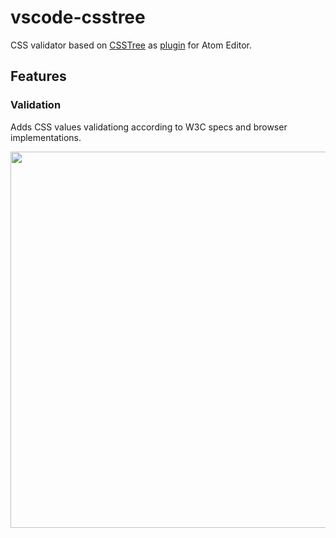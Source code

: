 # vscode-csstree

CSS validator based on [CSSTree](https://github.com/csstree/validator) as [plugin](https://atom.io/packages/csstree-validator) for Atom Editor.

## Features

### Validation
 Adds CSS values validationg according to W3C specs and browser implementations.
 
 <img width="602" src="https://cloud.githubusercontent.com/assets/6654581/18664286/9b1ee4a2-7f2a-11e6-9bbe-6d5dc01fff4c.png">
